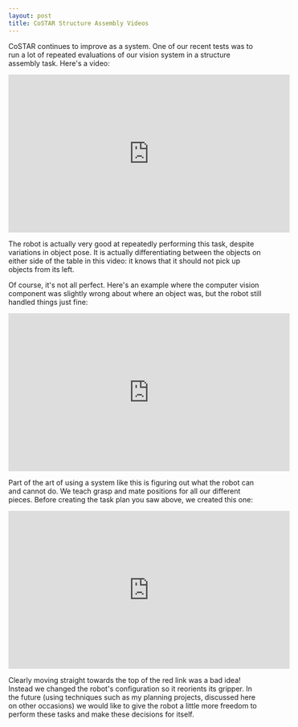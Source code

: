 ```yaml
---
layout: post
title: CoSTAR Structure Assembly Videos
---
```


CoSTAR continues to improve as a system. One of our recent tests was to run a lot of repeated evaluations of our vision system in a structure assembly task. Here's a video:

<iframe width="560" height="315" src="https://www.youtube.com/embed/fEqkobTaJSI" frameborder="0" allowfullscreen></iframe>

The robot is actually very good at repeatedly performing this task, despite variations in object pose. It is actually differentiating between the objects on either side of the table in this video: it knows that it should not pick up objects from its left.

Of course, it's not all perfect. Here's an example where the computer vision component was slightly wrong about where an object was, but the robot still handled things just fine:

<iframe width="560" height="315" src="https://www.youtube.com/embed/z02QvjmA72I" frameborder="0" allowfullscreen></iframe>

Part of the art of using a system like this is figuring out what the robot can and cannot do. We teach grasp and mate positions for all our different pieces. Before creating the task plan you saw above, we created this one:

<iframe width="560" height="315" src="https://www.youtube.com/embed/cBHaR8vinHM" frameborder="0" allowfullscreen></iframe>

Clearly moving straight towards the top of the red link was a bad idea! Instead we changed the robot's configuration so it reorients its gripper. In the future (using techniques such as my planning projects, discussed here on other occasions) we would like to give the robot a little more freedom to perform these tasks and make these decisions for itself.

